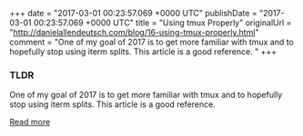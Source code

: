 +++
date = "2017-03-01 00:23:57.069 +0000 UTC"
publishDate = "2017-03-01 00:23:57.069 +0000 UTC"
title = "Using tmux Properly"
originalUrl = "http://danielallendeutsch.com/blog/16-using-tmux-properly.html"
comment = "One of my goal of 2017 is to get more familiar with tmux and to hopefully stop using iterm splits. This article is a good reference. "
+++

### TLDR

One of my goal of 2017 is to get more familiar with tmux and to hopefully stop using iterm splits. This article is a good reference. 

[Read more](http://danielallendeutsch.com/blog/16-using-tmux-properly.html)
